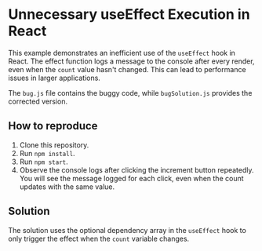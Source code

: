 # Unnecessary useEffect Execution in React

This example demonstrates an inefficient use of the `useEffect` hook in React. The effect function logs a message to the console after every render, even when the `count` value hasn't changed.  This can lead to performance issues in larger applications.

The `bug.js` file contains the buggy code, while `bugSolution.js` provides the corrected version.

## How to reproduce
1. Clone this repository.
2. Run `npm install`.
3. Run `npm start`.
4. Observe the console logs after clicking the increment button repeatedly. You will see the message logged for each click, even when the count updates with the same value.

## Solution
The solution uses the optional dependency array in the `useEffect` hook to only trigger the effect when the `count` variable changes.